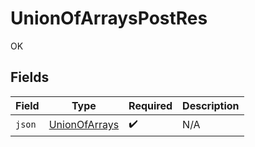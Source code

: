 # UnionOfArraysPostRes

OK


## Fields

| Field                                                 | Type                                                  | Required                                              | Description                                           |
| ----------------------------------------------------- | ----------------------------------------------------- | ----------------------------------------------------- | ----------------------------------------------------- |
| `json`                                                | [UnionOfArrays](../../models/shared/UnionOfArrays.md) | :heavy_check_mark:                                    | N/A                                                   |